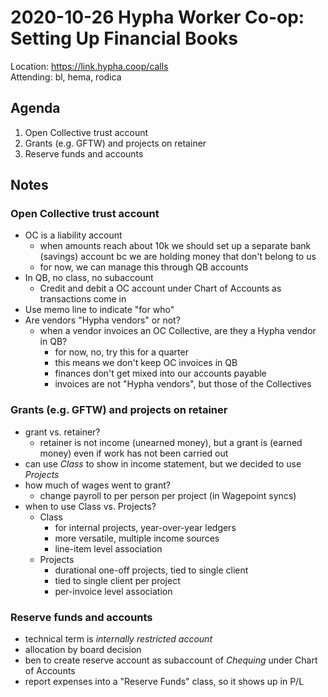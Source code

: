 # 2020-10-26 Hypha Worker Co-op: Setting Up Financial Books

Location:   https://link.hypha.coop/calls  
Attending:  bl, hema, rodica  

## Agenda

1. Open Collective trust account
2. Grants (e.g. GFTW) and projects on retainer
3. Reserve funds and accounts

## Notes

### Open Collective trust account

- OC is a liability account
    - when amounts reach about 10k we should set up a separate bank (savings) account bc we are holding money that don't belong to us
    - for now, we can manage this through QB accounts
- In QB, no class, no subaccount
    - Credit and debit a OC account under Chart of Accounts as transactions come in
- Use memo line to indicate "for who"
- Are vendors "Hypha vendors" or not?
    - when a vendor invoices an OC Collective, are they a Hypha vendor in QB?
        - for now, no, try this for a quarter
        - this means we don't keep OC invoices in QB
        - finances don't get mixed into our accounts payable
        - invoices are not "Hypha vendors", but those of the Collectives

### Grants (e.g. GFTW) and projects on retainer

- grant vs. retainer?
    - retainer is not income (unearned money), but a grant is (earned money) even if work has not been carried out
- can use _Class_ to show in income statement, but we decided to use _Projects_
- how much of wages went to grant?
    - change payroll to per person per project (in Wagepoint syncs)
- when to use Class vs. Projects?
    - Class
        - for internal projects, year-over-year ledgers
        - more versatile, multiple income sources
        - line-item level association
    - Projects
        - durational one-off projects, tied to single client
        - tied to single client per project
        - per-invoice level association

### Reserve funds and accounts

- technical term is _internally restricted account_
- allocation by board decision
- ben to create reserve account as subaccount of _Chequing_ under Chart of Accounts
- report expenses into a "Reserve Funds" class, so it shows up in P/L
